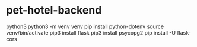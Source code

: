 # pet-hotel-backend
python3
python3 -m venv venv
pip install python-dotenv
source venv/bin/activate
pip3 install flask
pip3 install psycopg2
pip install -U flask-cors